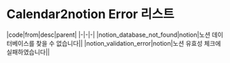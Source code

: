 # Calendar2notion Error 리스트

|code|from|desc|parent|
|-|-|-|
|notion_database_not_found|notion|노션 데이터베이스를 찾을 수 없습니다||
|notion_validation_error|notion|노션 유효성 체크에 실패하였습니다||
